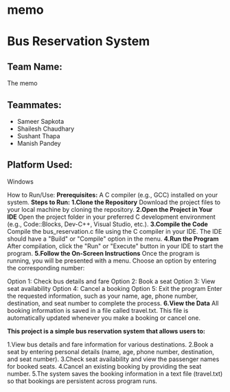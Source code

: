 # memo
# Bus Reservation System

## Team Name:
The memo

## Teammates:
- Sameer Sapkota
- Shailesh Chaudhary
- Sushant Thapa
- Manish Pandey

## Platform Used:
Windows

How to Run/Use:
**Prerequisites:**
A C compiler (e.g., GCC) installed on your system.
**Steps to Run:**
**1.Clone the Repository**
Download the project files to your local machine by cloning the repository.
**2.Open the Project in Your IDE**
Open the project folder in your preferred C development environment (e.g., Code::Blocks, Dev-C++, Visual Studio, etc.).
**3.Compile the Code**
Compile the bus_reservation.c file using the C compiler in your IDE. The IDE should have a "Build" or "Compile" option in the menu.
**4.Run the Program**
After compilation, click the "Run" or "Execute" button in your IDE to start the program.
**5.Follow the On-Screen Instructions**
Once the program is running, you will be presented with a menu. Choose an option by entering the corresponding number:

Option 1: Check bus details and fare
Option 2: Book a seat
Option 3: View seat availability
Option 4: Cancel a booking
Option 5: Exit the program
Enter the requested information, such as your name, age, phone number, destination, and seat number to complete the process.
**6.View the Data**
All booking information is saved in a file called travel.txt. This file is automatically updated whenever you make a booking or cancel one.

**This project is a simple bus reservation system that allows users to:**

1.View bus details and fare information for various destinations.
2.Book a seat by entering personal details (name, age, phone number, destination, and seat number).
3.Check seat availability and view the passenger names for booked seats.
4.Cancel an existing booking by providing the seat number.
5.The system saves the booking information in a text file (travel.txt) so that bookings are persistent across program runs.

